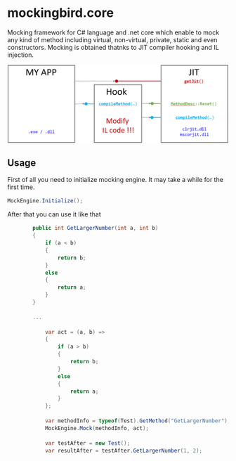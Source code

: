 # mockingbird.core
Mocking framework for C# language and .net core which enable to mock any kind of method including virtual, non-virtual, private, static and even constructors. 
Mocking is obtained thatnks to JIT compiler hooking and IL injection.

![how to hook jit compiler](https://github.com/bytebarian/mockingbird.core/blob/master/hook.PNG)

## Usage
First of all you need to initialize mocking engine. It may take a while for the first time.
```c#
MockEngine.Initialize();
```
After that you can use it like that
```c#
        public int GetLargerNumber(int a, int b)
        {
            if (a < b)
            {
                return b;
            }
            else
            {
                return a;
            }
        }
        
        ...
        
            var act = (a, b) =>
            {
                if (a > b)
                {
                    return b;
                }
                else
                {
                    return a;
                }
            };
            
            var methodInfo = typeof(Test).GetMethod("GetLargerNumber");
            MockEngine.Mock(methodInfo, act);

            var testAfter = new Test();
            var resultAfter = testAfter.GetLargerNumber(1, 2);
```
